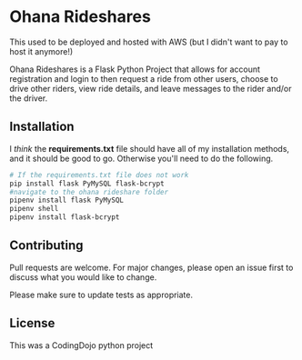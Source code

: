 # Ohana Rideshares

This used to be deployed and hosted with AWS (but I didn't want to pay to host it anymore!)

Ohana Rideshares is a Flask Python Project that allows for account registration and login to then request a ride from other users, choose to drive other riders, view ride details, and leave messages to the rider and/or the driver.

## Installation

I *think* the **requirements.txt** file should have all of my installation methods, and it should be good to go. Otherwise you'll need to do the following.

```bash
# If the requirements.txt file does not work
pip install flask PyMySQL flask-bcrypt
#navigate to the ohana rideshare folder
pipenv install flask PyMySQL
pipenv shell
pipenv install flask-bcrypt
```

## Contributing

Pull requests are welcome. For major changes, please open an issue first
to discuss what you would like to change.

Please make sure to update tests as appropriate.

## License

This was a CodingDojo python project
